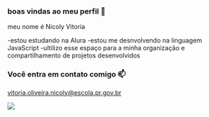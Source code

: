 ### boas vindas ao meu perfil 🌸

meu nome é Nicoly Vitoria

-estou estudando na Alura
-estou me desnvolvendo na linguagem JavaScript
-ultilizo esse espaço para a minha organização e compartilhamento de projetos desenvolvidos

### Você entra em contato comigo 📫

vitoria.oliveira.nicoly@escola.pr.gov.br

![](https://media.tenor.com/v-Mjsgl4P7IAAAAi/flower.gif)
